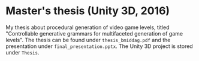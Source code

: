 # Master's thesis (Unity 3D, 2016)
My thesis about procedural generation of video game levels, titled "Controllable generative grammars for multifaceted generation of game levels". The thesis can be found under `thesis_bmiddag.pdf` and the presentation under `final_presentation.pptx`. The Unity 3D project is stored under `Thesis`.